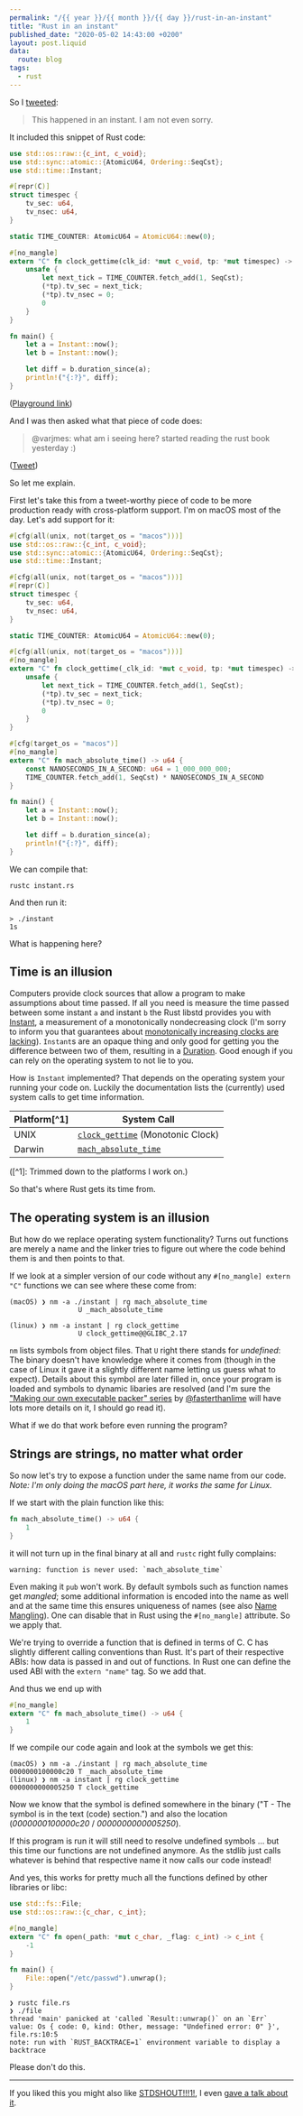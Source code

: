 ```yaml
---
permalink: "/{{ year }}/{{ month }}/{{ day }}/rust-in-an-instant"
title: "Rust in an instant"
published_date: "2020-05-02 14:43:00 +0200"
layout: post.liquid
data:
  route: blog
tags:
  - rust
---
```


So I [tweeted](https://twitter.com/badboy_/status/1255802731241050112):

> This happened in an instant.
> I am not even sorry.

It included this snippet of Rust code:

```rust
use std::os::raw::{c_int, c_void};
use std::sync::atomic::{AtomicU64, Ordering::SeqCst};
use std::time::Instant;

#[repr(C)]
struct timespec {
    tv_sec: u64,
    tv_nsec: u64,
}

static TIME_COUNTER: AtomicU64 = AtomicU64::new(0);

#[no_mangle]
extern "C" fn clock_gettime(clk_id: *mut c_void, tp: *mut timespec) -> c_int {
    unsafe {
        let next_tick = TIME_COUNTER.fetch_add(1, SeqCst);
        (*tp).tv_sec = next_tick;
        (*tp).tv_nsec = 0;
        0
    }
}

fn main() {
    let a = Instant::now();
    let b = Instant::now();

    let diff = b.duration_since(a);
    println!("{:?}", diff);
}
```

([Playground link](https://play.rust-lang.org/?version=stable&mode=debug&edition=2018&gist=37b788bbf396aed5ffdaf765ba76a780))

And I was then asked what that piece of code does:

> @varjmes: what am i seeing here? started reading the rust book yesterday :)

([Tweet](https://twitter.com/varjmes/status/1255803145013342208))

So let me explain.

First let's take this from a tweet-worthy piece of code to be more production ready with cross-platform support.
I'm on macOS most of the day. Let's add support for it:

```rust
#[cfg(all(unix, not(target_os = "macos")))]
use std::os::raw::{c_int, c_void};
use std::sync::atomic::{AtomicU64, Ordering::SeqCst};
use std::time::Instant;

#[cfg(all(unix, not(target_os = "macos")))]
#[repr(C)]
struct timespec {
    tv_sec: u64,
    tv_nsec: u64,
}

static TIME_COUNTER: AtomicU64 = AtomicU64::new(0);

#[cfg(all(unix, not(target_os = "macos")))]
#[no_mangle]
extern "C" fn clock_gettime(_clk_id: *mut c_void, tp: *mut timespec) -> c_int {
    unsafe {
        let next_tick = TIME_COUNTER.fetch_add(1, SeqCst);
        (*tp).tv_sec = next_tick;
        (*tp).tv_nsec = 0;
        0
    }
}

#[cfg(target_os = "macos")]
#[no_mangle]
extern "C" fn mach_absolute_time() -> u64 {
    const NANOSECONDS_IN_A_SECOND: u64 = 1_000_000_000;
    TIME_COUNTER.fetch_add(1, SeqCst) * NANOSECONDS_IN_A_SECOND
}

fn main() {
    let a = Instant::now();
    let b = Instant::now();

    let diff = b.duration_since(a);
    println!("{:?}", diff);
}
```

We can compile that:

```
rustc instant.rs
```

And then run it:

```
> ./instant
1s
```

What is happening here?

## Time is an illusion

Computers provide clock sources that allow a program to make assumptions about time passed.
If all you need is measure the time passed between some instant `a` and instant `b` the Rust libstd provides you with [Instant], a measurement of a monotonically nondecreasing clock
(I'm sorry to inform you that guarantees about [monotonically increasing clocks are lacking][monotonic]).
`Instant`s are an opaque thing and only good for getting you the difference between two of them, resulting in a [Duration].
Good enough if you can rely on the operating system to not lie to you.

[Instant]: https://doc.rust-lang.org/std/time/struct.Instant.html
[Duration]: https://doc.rust-lang.org/std/time/struct.Duration.html
[monotonic]: https://github.com/rust-lang/rust/blob/08dfbfb61871a83f720c6e97a3b737076e89fe3e/src/libstd/time.rs#L205-L232

How is `Instant` implemented?
That depends on the operating system your running your code on.
Luckily the documentation lists the (currently) used system calls to get time information.

| Platform[^1] | System Call |
| -------- | ----------- |
| UNIX     | [`clock_gettime`](https://linux.die.net/man/3/clock_gettime) (Monotonic Clock) |
| Darwin   | [`mach_absolute_time`]() |

([^1]: Trimmed down to the platforms I work on.)

So that's where Rust gets its time from.

## The operating system is an illusion

But how do we replace operating system functionality?
Turns out functions are merely a name and the linker tries to figure out where the code behind them is and then points to that.

If we look at a simpler version of our code without any `#[no_mangle] extern "C"` functions we can see where these come from:

```
(macOS) ❯ nm -a ./instant | rg mach_absolute_time
                 U _mach_absolute_time

(linux) ❯ nm -a instant | rg clock_gettime
                 U clock_gettime@@GLIBC_2.17
```

`nm` lists symbols from object files.
That `U` right there stands for _undefined_: The binary doesn't have knowledge where it comes from
(though in the case of Linux it gave it a slightly different name letting us guess what to expect).
Details about this symbol are later filled in, once your program is loaded and symbols to dynamic libaries are resolved
(and I'm sure the ["Making our own executable packer" series][linux-exe] by [@fasterthanlime](https://twitter.com/fasterthanlime) will have lots more details on it, I should go read it).

[linux-exe]: https://fasterthanli.me/blog/2020/whats-in-a-linux-executable/

What if we do that work before even running the program?

## Strings are strings, no matter what order

So now let's try to expose a function under the same name from our code.  
_Note: I'm only doing the macOS part here, it works the same for Linux._

If we start with the plain function like this:

```rust
fn mach_absolute_time() -> u64 {
    1
}
```

it will not turn up in the final binary at all and `rustc` right fully complains:

```
warning: function is never used: `mach_absolute_time`
```

Even making it `pub` won't work.
By default symbols such as function names get _mangled_; some additional information is encoded into the name as well and at the same time this ensures uniqueness of names
(see also [Name Mangling](https://en.wikipedia.org/wiki/Name_mangling)).
One can disable that in Rust using the `#[no_mangle]` attribute. So we apply that.

We're trying to override a function that is defined in terms of C.
C has slightly different calling conventions than Rust.
It's part of their respective ABIs: how data is passed in and out of functions.
In Rust one can define the used ABI with the `extern "name"` tag.
So we add that.

And thus we end up with

```rust
#[no_mangle]
extern "C" fn mach_absolute_time() -> u64 {
    1
}
```

If we compile our code again and look at the symbols we get this:


```
(macOS) ❯ nm -a ./instant | rg mach_absolute_time
0000000100000c20 T _mach_absolute_time
(linux) ❯ nm -a instant | rg clock_gettime
0000000000005250 T clock_gettime
```

Now we know that the symbol is defined somewhere in the binary ("T - The symbol is in the text (code) section.")
and also the location (_0000000100000c20_ / _0000000000005250_).

If this program is run it will still need to resolve undefined symbols ... but this time our functions are not undefined anymore.
As the stdlib just calls whatever is behind that respective name it now calls our code instead!

And yes, this works for pretty much all the functions defined by other libraries or libc:

```rust
use std::fs::File;
use std::os::raw::{c_char, c_int};

#[no_mangle]
extern "C" fn open(_path: *mut c_char, _flag: c_int) -> c_int {
    -1
}

fn main() {
    File::open("/etc/passwd").unwrap();
}
```

```
❯ rustc file.rs
❯ ./file
thread 'main' panicked at 'called `Result::unwrap()` on an `Err` value: Os { code: 0, kind: Other, message: "Undefined error: 0" }', file.rs:10:5
note: run with `RUST_BACKTRACE=1` environment variable to display a backtrace
```

Please don't do this.


---

If you liked this you might also like [STDSHOUT!!!1!](https://github.com/badboy/stdshout), I even [gave a talk about it](https://www.youtube.com/watch?v=YF6-g4YkyNY).
